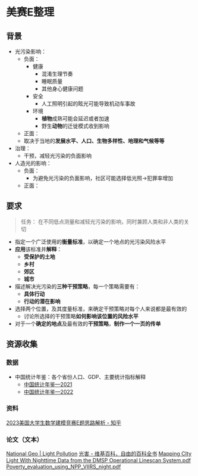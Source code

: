 # 美赛E整理
## 背景
- 光污染影响：
	- 负面：
		- 健康
			- 混淆生理节奏
			- 睡眠质量
			- 其他身心健康问题
		- 安全
			- 人工照明引起的眩光可能导致机动车事故
		- 环境
			- **植物**成熟可能会延迟或者加速
			- 野生**动物**的迁徙模式收到影响
	- 正面：
	- 取决于当地的**发展水平、人口、生物多样性、地理和气候等等**
- 治理：
	- 干预，减轻光污染的负面影响
- 人造光的影响：
	- 负面：
		- 为避免光污染的负面影响，社区可能选择低光照->犯罪率增加
	- 正面：

## 要求
> 任务：
> 在不同低点测量和减轻光污染的影响，同时兼顾人类和非人类的关切

- 指定一个广泛使用的**衡量标准**，以确定一个地点的光污染风险水平
- **应用**该标准并**解释**：
	- **受保护的土地**
	- **乡村**
	- **郊区**
	- **城市**
- 描述解决光污染的**三种干预策略**，每一个策略需要有：
	- **具体行动**
	- **行动的潜在影响**
- 选择两个位置，及其度量标准，来确定干预策略对每个人来说都是最有效的
	- 讨论所选择的干预策略**如何影响该位置的风险水平**
- 对于一个**确定的地点**及最有效的**干预策略**，**制作一个一页的传单**

## 资源收集
### 数据
- 中国统计年鉴：各个省份人口、GDP、主要统计指标解释
	- [中国统计年鉴—2021](http://www.stats.gov.cn/tjsj/ndsj/2021/indexch.htm)
	- [中国统计年鉴—2022](http://www.stats.gov.cn/tjsj/ndsj/2022/indexch.htm)

### 资料
[2023美国大学生数学建模竞赛E题思路解析 - 知乎](https://zhuanlan.zhihu.com/p/607047753)

### 论文（文本）
[National Geo | Light Pollution](https://education.nationalgeographic.org/resource/light-pollution/)
[光害 - 维基百科，自由的百科全书](https://zh.wikipedia.org/zh-cn/%E5%85%89%E5%AE%B3)
[Mapping CIty Light With Nighttime Data from the DMSP Operational Linescan System.pdf](http://120.55.96.129:8888/%e5%ad%a6%e4%b9%a0%e8%b5%84%e6%96%99/%e7%be%8e%e8%b5%9b/Mapping%20CIty%20Light%20With%20Nighttime%20Data%20from%20the%20DMSP%20Operational%20Linescan%20System.pdf)
[Poverty_evaluation_using_NPP_VIIRS_night.pdf](http://120.55.96.129:8888/%e5%ad%a6%e4%b9%a0%e8%b5%84%e6%96%99/%e7%be%8e%e8%b5%9b/Poverty_evaluation_using_NPP_VIIRS_night.pdf)